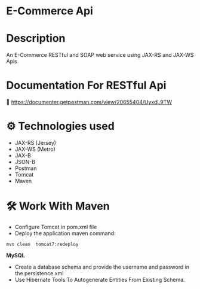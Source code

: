 # E-Commerce Api

# Description
An E-Commerce RESTful and SOAP web service using JAX-RS and JAX-WS Apis 

# Documentation For RESTful Api 

📧 https://documenter.getpostman.com/view/20655404/UyxdL9TW

# ⚙ Technologies used
* JAX-RS (Jersey)
* JAX-WS (Metro)
* JAX-B
* JSON-B
* Postman
* Tomcat
* Maven
# 🛠 Work With Maven
* Configure Tomcat in pom.xml file 
* Deploy the application maven command:
```
mvn clean  tomcat7:redeploy
```



 **MySQL**
* Create a database schema and provide the username and password in the persistence.xml
* Use Hibernate Tools To Autogenerate Entities From Existing Schema.

